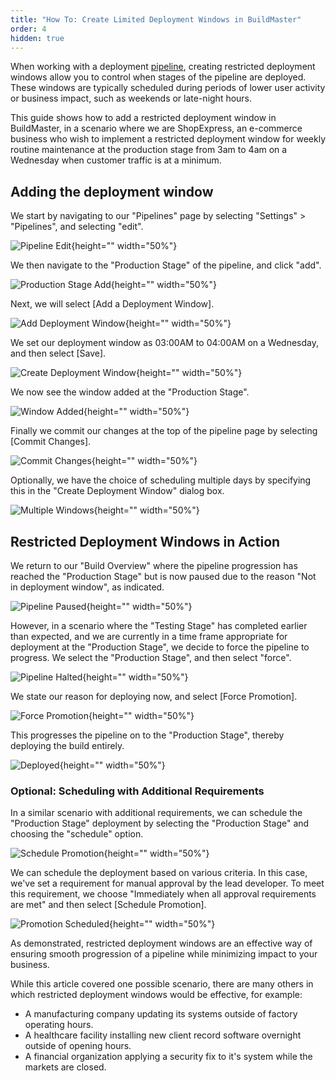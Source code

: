```yaml
---
title: "How To: Create Limited Deployment Windows in BuildMaster"
order: 4
hidden: true
---
```


When working with a deployment [pipeline](/docs/buildmaster/deployment-continuous-delivery/buildmaster-pipelines), creating restricted deployment windows allow you to control when stages of the pipeline are deployed. These windows are typically scheduled during periods of lower user activity or business impact, such as weekends or late-night hours.

This guide shows how to add a restricted deployment window in BuildMaster, in a scenario where we are ShopExpress, an e-commerce business who wish to implement a restricted deployment window for weekly routine maintenance at the production stage from 3am to 4am on a Wednesday when customer traffic is at a minimum.

## Adding the deployment window

We start by navigating to our "Pipelines" page by selecting "Settings" > "Pipelines", and selecting "edit".

![Pipeline Edit](/resources/docs/buildmaster-pipeline-edit-1.png){height="" width="50%"}

We then navigate to the "Production Stage" of the pipeline, and click "add".

![Production Stage Add](/resources/docs/buildmaster-pipeline-production-stage-add.png){height="" width="50%"}

Next, we will select [Add a Deployment Window].

![Add Deployment Window](/resources/docs/buildmaster-select-stage-requirement-check.png){height="" width="50%"}

We set our deployment window as 03:00AM to 04:00AM on a Wednesday, and then select [Save].

![Create Deployment Window](/resources/docs/buildmaster-create-deployment-window.png){height="" width="50%"}

We now see the window added at the "Production Stage".

![Window Added](/resources/docs/buildmaster-pipeline-production-stage-window-added.png){height="" width="50%"}

Finally we commit our changes at the top of the pipeline page by selecting [Commit Changes].

![Commit Changes](/resources/docs/buildmaster-pipeline-commit-changes.png){height="" width="50%"}

Optionally, we have the choice of scheduling multiple days by specifying this in the "Create Deployment Window" dialog box.

![Multiple Windows](/resources/docs/buildmaster-create-deployment-window-multiple.png){height="" width="50%"}

## Restricted Deployment Windows in Action

We return to our "Build Overview" where the pipeline progression has reached the "Production Stage" but is now paused due to the reason "Not in deployment window", as indicated.

![Pipeline Paused](/resources/docs/buildmaster-build-overview-production-stop.png){height="" width="50%"}

However, in a scenario where the "Testing Stage" has completed earlier than expected, and we are currently in a time frame appropriate for deployment at the "Production Stage", we decide to force the pipeline to progress. We select the "Production Stage", and then select "force".

![Pipeline Halted](/resources/docs/buildmaster-deployment-window-force.png){height="" width="50%"}

We state our reason for deploying now, and select [Force Promotion].

![Force Promotion](/resources/docs/buildmaster-force-build-promotion.png){height="" width="50%"}

This progresses the pipeline on to the "Production Stage", thereby deploying the build entirely.

![Deployed](/resources/docs/buildmaster-pipeline-deployed.png){height="" width="50%"}

### Optional: Scheduling with Additional Requirements

In a similar scenario with additional requirements, we can schedule the "Production Stage" deployment by selecting the "Production Stage" and choosing the "schedule" option.

![Schedule Promotion](/resources/docs/buildmaster-deployment-window-schedule.png){height="" width="50%"}

We can schedule the deployment based on various criteria. In this case, we've set a requirement for manual approval by the lead developer. To meet this requirement, we choose "Immediately when all approval requirements are met" and then select [Schedule Promotion].

![Promotion Scheduled](/resources/docs/buildmaster-pipeline-schedule-promotion.png){height="" width="50%"}

As demonstrated, restricted deployment windows are an effective way of ensuring smooth progression of a pipeline while minimizing impact to your business.

While this article covered one possible scenario, there are many others in which restricted deployment windows would be effective, for example:

- A manufacturing company updating its systems outside of factory operating hours.
- A healthcare facility installing new client record software overnight outside of opening hours.
- A financial organization applying a security fix to it's system while the markets are closed.
